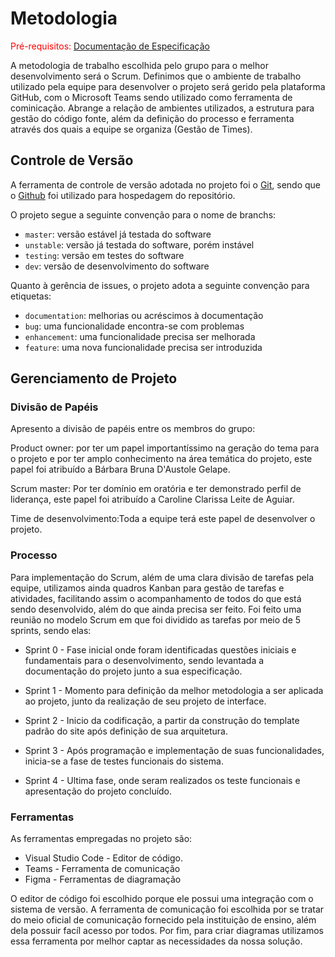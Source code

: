 
# Metodologia

<span style="color:red">Pré-requisitos: <a href="2-Especificação do Projeto.md"> Documentação de Especificação</a></span>

A metodologia de trabalho escolhida pelo grupo para o melhor desenvolvimento será o Scrum. Definimos que o ambiente de trabalho utilizado pela equipe para desenvolver o projeto será gerido pela plataforma GitHub, com o Microsoft Teams sendo utilizado como ferramenta de cominicação. Abrange a relação de ambientes utilizados, a estrutura para gestão do código fonte, além da definição do processo e ferramenta através dos quais a equipe se organiza (Gestão de Times).

## Controle de Versão

A ferramenta de controle de versão adotada no projeto foi o
[Git](https://git-scm.com/), sendo que o [Github](https://github.com)
foi utilizado para hospedagem do repositório.

O projeto segue a seguinte convenção para o nome de branchs:

- `master`: versão estável já testada do software
- `unstable`: versão já testada do software, porém instável
- `testing`: versão em testes do software
- `dev`: versão de desenvolvimento do software

Quanto à gerência de issues, o projeto adota a seguinte convenção para
etiquetas:

- `documentation`: melhorias ou acréscimos à documentação
- `bug`: uma funcionalidade encontra-se com problemas
- `enhancement`: uma funcionalidade precisa ser melhorada
- `feature`: uma nova funcionalidade precisa ser introduzida


## Gerenciamento de Projeto

### Divisão de Papéis

Apresento a divisão de papéis entre os membros do grupo:


Product owner: por ter um papel importantíssimo na geração do tema para o projeto e por ter amplo conhecimento na área temática do projeto, este papel foi atribuído a Bárbara Bruna D'Austole Gelape.

Scrum master: Por ter domínio em oratória e ter demonstrado perfil de liderança, este papel foi atribuído a Caroline Clarissa Leite de Aguiar.

Time de desenvolvimento:Toda a equipe terá este papel de desenvolver o projeto.



### Processo

Para implementação do Scrum, além de uma clara divisão de tarefas pela equipe, utilizamos ainda quadros Kanban para gestão de tarefas e atividades, facilitando assim o acompanhamento de todos do que está sendo desenvolvido, além do que ainda precisa ser feito. Foi feito uma reunião no modelo Scrum em que foi dividido as tarefas por meio de 5 sprints, sendo elas: 


- Sprint 0 - Fase inicial onde foram identificadas questões iniciais e fundamentais para o desenvolvimento, sendo levantada a documentação do projeto junto a sua especificação.

- Sprint 1 - Momento para definição da melhor metodologia a ser aplicada ao projeto, junto da realização de seu projeto de interface. 

- Sprint 2 - Inicio da codificação, a partir da construção do template padrão do site após definição de sua arquitetura.

- Sprint 3 - Após programação e implementação de suas funcionalidades, inicia-se a fase de testes funcionais do sistema.

- Sprint 4 - Ultima fase, onde seram realizados os teste funcionais e apresentação do projeto concluído. 

 


### Ferramentas

As ferramentas empregadas no projeto são:

- Visual Studio Code - Editor de código.
- Teams - Ferramenta de comunicação
- Figma - Ferramentas de diagramação

O editor de código foi escolhido porque ele possui uma integração com o
sistema de versão. A ferramenta de comunicação foi escolhida por se tratar do meio oficial de comunicação fornecido pela instituição de ensino, além dela possuir
facíl acesso por todos. Por fim, para criar
diagramas utilizamos essa ferramenta por melhor captar as
necessidades da nossa solução.

